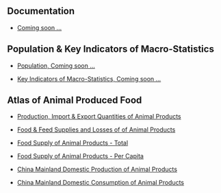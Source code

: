 ## Documentation

- [Coming soon ...]()

## Population & Key Indicators of Macro-Statistics

- [Population, Coming soon ...]()

- [Key Indicators of Macro-Statistics, Coming soon ...]()

## Atlas of Animal Produced Food

- [Production, Import & Export Quantities of Animal Products](_posts/2019-12-30-CommodityBalances_Prod-Imp-Exp.md)

- [Food & Feed Supplies and Losses of of Animal Products](_posts/2019-12-30-CommodityBalances_Feed-Losses.md)

- [Food Supply of Animal Products - Total](_posts/2019-12-24-FoodSupply_AnimalProducts_Total.md)

- [Food Supply of Animal Products - Per Capita](_posts/2019-12-24-FoodSupply_AnimalProducts_PerCapita.md)

- [China Mainland Domestic Production of Animal Products](_posts/2019-12-18-MeatAtlas_ChinaMainland_DomesticAnimalProduction.md)

- [China Mainland Domestic Consumption of Animal Products](_posts/2019-12-15-MeatAtlas_ChinaMainland_DomesticFoodConsumption.md)